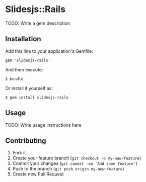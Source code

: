 # Slidesjs::Rails

TODO: Write a gem description

## Installation

Add this line to your application's Gemfile:

    gem 'slidesjs-rails'

And then execute:

    $ bundle

Or install it yourself as:

    $ gem install slidesjs-rails

## Usage

TODO: Write usage instructions here

## Contributing

1. Fork it
2. Create your feature branch (`git checkout -b my-new-feature`)
3. Commit your changes (`git commit -am 'Add some feature'`)
4. Push to the branch (`git push origin my-new-feature`)
5. Create new Pull Request
